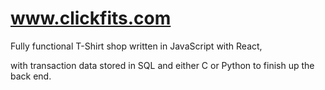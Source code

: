 # www.clickfits.com

Fully functional T-Shirt shop written in JavaScript with React, 

with transaction data stored in SQL and either C or Python to finish up the back end.
